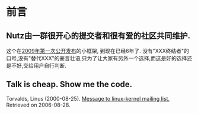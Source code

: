 # 前言

## Nutz由一群很开心的提交者和很有爱的社区共同维护.

这个在[2009年第一次公开发布](http://jetway.iteye.com/blog/475064)的小框架, 到现在已经6年了. 没有"XXX终结者"的口号,没有"替代XXX"的豪言壮语,只为了让大家有另外一个选择,而这是好的选择还是不好,交给用户自行判断.

## Talk is cheap. Show me the code.

Torvalds, Linus (2000-08-25). [Message to linux-kernel mailing list.](http://lkml.org/lkml/2000/8/25/132) Retrieved on 2006-08-28.



